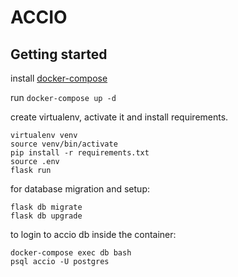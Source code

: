 # ACCIO

## Getting started

install [docker-compose](https://docs.docker.com/compose/install/)

run `docker-compose up -d`

create virtualenv, activate it and install requirements.
```
virtualenv venv
source venv/bin/activate
pip install -r requirements.txt
source .env
flask run
```

for database migration and setup:
```
flask db migrate
flask db upgrade
```

to login to accio db inside the container:
```
docker-compose exec db bash
psql accio -U postgres
```